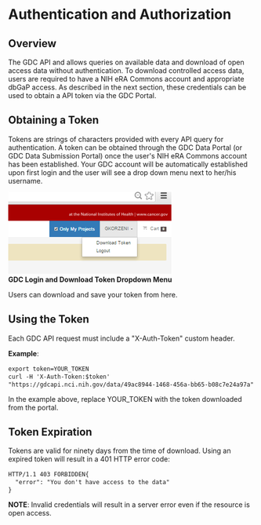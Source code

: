 # Authentication and Authorization

## Overview

The GDC API and allows queries on available data and download of open access data without authentication. To download controlled access data, users are required to have a NIH eRA Commons account and appropriate dbGaP access. As described in the next section, these credentials can be used to obtain a API token via the GDC Portal.

## Obtaining a Token

Tokens are strings of characters provided with every API query for authentication. A token can be obtained through the GDC Data Portal (or GDC Data Submission Portal) once the user's NIH eRA Commons account has been established. Your GDC account will be automatically established upon first login and the user will see a drop down menu next to her/his username.

![GDC Login and Download Token Dropdown Menu](images/03-01__GDC_Login_and_Download_Token_Dropdown_Menu.png)  
**GDC Login and Download Token Dropdown Menu**

Users can download and save your token from here.

## Using the Token

Each GDC API request must include a "X-Auth-Token" custom header.

**Example**:

    export token=YOUR_TOKEN
    curl -H 'X-Auth-Token:$token'  "https://gdcapi.nci.nih.gov/data/49ac8944-1468-456a-bb65-b08c7e24a97a"

In the example above, replace YOUR_TOKEN with the token downloaded from the portal.

## Token Expiration

Tokens are valid for ninety days from the time of download. Using an expired token will result in a 401 HTTP error code:

    HTTP/1.1 403 FORBIDDEN{
      "error": "You don't have access to the data"
    }

**NOTE**: Invalid credentials will result in a server error even if the resource is open access.

